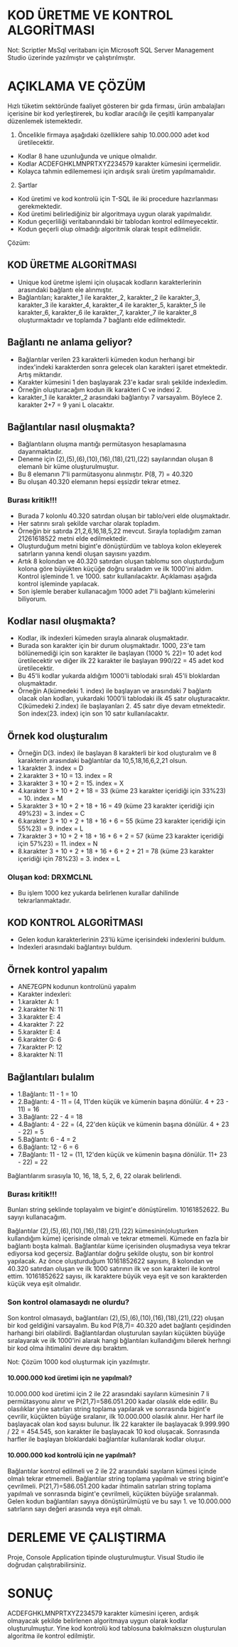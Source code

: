 # KOD ÜRETME VE KONTROL ALGORİTMASI
Not: Scriptler MsSql veritabanı için Microsoft SQL Server Management Studio üzerinde yazılmıştır ve çalıştırılmıştır.

# AÇIKLAMA VE ÇÖZÜM

Hızlı tüketim sektöründe faaliyet gösteren bir gıda firması, ürün ambalajları içerisine bir kod 
yerleştirerek, bu kodlar aracılığı ile çeşitli kampanyalar düzenlemek istemektedir.

1. Öncelikle firmaya aşağıdaki özelliklere sahip 10.000.000 adet kod üretilecektir. 

* Kodlar 8 hane uzunluğunda ve unique olmalıdır.
* Kodlar ACDEFGHKLMNPRTXYZ234579 karakter kümesini içermelidir.
* Kolayca tahmin edilememesi için ardışık sıralı üretim yapılmamalıdır. 
2. Şartlar

* Kod üretimi ve kod kontrolü için T-SQL ile iki procedure hazırlanması gerekmektedir. 
* Kod üretimi belirlediğiniz bir algoritmaya uygun olarak yapılmalıdır. 
* Kodun geçerliliği veritabanındaki bir tablodan kontrol edilmeyecektir. 
* Kodun geçerli olup olmadığı algoritmik olarak tespit edilmelidir. 

Çözüm:
## KOD ÜRETME ALGORİTMASI
* Unique kod üretme işlemi için oluşacak kodların karakterlerinin arasındaki bağlantı ele alınmıştır.
* Bağlantıları; karakter_1 ile karakter_2, karakter_2 ile karakter_3, karakter_3 ile karakter_4, karakter_4 ile karakter_5, karakter_5 ile karakter_6, karakter_6 ile karakter_7, karakter_7 ile karakter_8 oluşturmaktadır ve toplamda 7 bağlantı elde edilmektedir. 
## Bağlantı ne anlama geliyor?
* Bağlantılar verilen 23 karakterli kümeden kodun herhangi bir index'indeki karakterden sonra gelecek olan karakteri işaret etmektedir. Artış miktarıdır.
* Karakter kümesini 1 den başlayarak 23'e kadar sıralı şekilde indexledim.
* Örneğin oluşturacağım kodun ilk karakteri C ve indexi 2.
* karakter_1 ile karakter_2 arasındaki bağlantıyı 7 varsayalım. Böylece 2. karakter 2+7 = 9 yani L olacaktır.
## Bağlantılar nasıl oluşmakta?
* Bağlantıların oluşma mantığı permütasyon hesaplamasına dayanmaktadır.
* Deneme için (2),(5),(6),(10),(16),(18),(21),(22) sayılarından oluşan 8 elemanlı bir küme oluşturulmuştur.
* Bu 8 elemanın 7'li parmütasyonu alınmıştır. P(8, 7) = 40.320
* Bu oluşan 40.320 elemanın hepsi eşsizdir tekrar etmez.
### Burası kritik!!!
* Burada 7 kolonlu 40.320 satırdan oluşan bir tablo/veri elde oluşmaktadır.
* Her satırını sıralı şekilde varchar olarak topladım.
* Örneğin bir satırda 21,2,6,16,18,5,22 mevcut. Sırayla topladığım zaman 21261618522 metni elde edilmektedir.
* Oluşturduğum metni bigint'e dönüştürdüm ve tabloya kolon ekleyerek satırların yanına kendi oluşan sayısını yazdım.
* Artık 8 kolondan ve 40.320 satırdan oluşan tablomu son oluşturduğum kolona göre büyükten küçüğe doğru sıraladım ve ilk 1000'ini aldım. Kontrol işleminde 1. ve 1000. satır kullanılacaktır. Açıklaması aşağıda kontrol işleminde yapılacak.
* Son işlemle beraber kullanacağım 1000 adet 7'li bağlantı kümelerini biliyorum.
## Kodlar nasıl oluşmakta?
* Kodlar, ilk indexleri kümeden sırayla alınarak oluşmaktadır. 
* Burada son karakter için bir durum oluşmaktadır. 1000, 23'e tam bölünemediği için son karakter ile başlayan (1000 % 22)= 10 adet kod üretilecektir ve diğer ilk 22 karakter ile başlayan 990/22 = 45 adet kod üretilecektir.
* Bu 45'li kodlar yukarda aldığım 1000'li tablodaki sıralı 45'li bloklardan oluşmaktadır.
* Örneğin A(kümedeki 1. index) ile başlayan ve arasındaki 7 bağlantı olacak olan kodları, yukardaki 1000'li tablodaki ilk 45 satır oluşturacaktır. C(kümedeki 2.index) ile başlayanları 2. 45 satır diye devam etmektedir. Son index(23. index) için son 10 satır kullanılacaktır.
## Örnek kod oluşturalım
* Örneğin D(3. index) ile başlayan 8 karakterli bir kod oluşturalım ve 8 karakterin arasındaki bağlantılar da 10,5,18,16,6,2,21 olsun.
* 1.karakter 3. index = D
* 2.karakter 3 + 10 = 13. index = R
* 3.karakter 3 + 10 + 2 = 15. index = X
* 4.karakter 3 + 10 + 2 + 18 = 33 (küme 23 karakter içeridiği için 33%23) = 10. index = M
* 5.karakter 3 + 10 + 2 + 18 + 16 = 49 (küme 23 karakter içeridiği için 49%23) = 3. index =  C
* 6.karakter 3 + 10 + 2 + 18 + 16 + 6 = 55 (küme 23 karakter içeridiği için 55%23) = 9. index = L
* 7.karakter 3 + 10 + 2 + 18 + 16 + 6 + 2 = 57 (küme 23 karakter içeridiği için 57%23) = 11. index = N
* 8.karakter 3 + 10 + 2 + 18 + 16 + 6 + 2 + 21 = 78 (küme 23 karakter içeridiği için 78%23) = 3. index = L
### Oluşan kod: DRXMCLNL
* Bu işlem 1000 kez yukarda belirlenen kurallar dahilinde tekrarlanmaktadır.

## KOD KONTROL ALGORİTMASI

* Gelen kodun karakterlerinin 23'lü küme içerisindeki indexlerini buldum.
* Indexleri arasındaki bağlantııyı buldum.

## Örnek kontrol yapalım
* ANE7EGPN kodunun kontrolünü yapalım
* Karakter indexleri:
* 1.karakter A: 1
* 2.karakter N: 11
* 3.karakter E: 4
* 4.karakter 7: 22
* 5.karakter E: 4
* 6.karakter G: 6
* 7.karakter P: 12
* 8.karakter N: 11

## Bağlantıları bulalım
* 1.Bağlantı: 11 - 1 = 10
* 2.Bağlantı: 4 - 11 = (4, 11'den küçük ve kümenin başına dönülür. 4 + 23 - 11) = 16
* 3.Bağlantı: 22 - 4 = 18
* 4.Bağlantı: 4 - 22 = (4, 22'den küçük ve kümenin başına dönülür. 4 + 23 - 22) = 5
* 5.Bağlantı: 6 - 4 = 2
* 6.Bağlantı: 12 - 6 = 6
* 7.Bağlantı: 11 - 12 = (11, 12'den küçük ve kümenin başına dönülür. 11+ 23 - 22) = 22

Bağlantılarım sırasıyla 10, 16, 18, 5, 2, 6, 22 olarak belirlendi.
### Burası kritik!!!
Bunları string şeklinde toplayalım ve bigint'e dönüştürelim. 10161852622. Bu sayıyı kullanacağım.

Bağlantılar (2),(5),(6),(10),(16),(18),(21),(22) kümesinin(oluşturken kullandığım küme) içerisinde olmalı ve tekrar etmemeli. Kümede en fazla bir bağlantı boşta kalmalı.
Bağlantılar küme içerisinden oluşmadıysa veya tekrar ediyorsa kod geçersiz.
Bağlantılar doğru şekilde oluştu, son bir kontrol yapılacak.
Az önce oluşturduğum 10161852622 sayısını, 8 kolondan ve 40.320 satırdan oluşan ve ilk 1000 satırının ilk ve son karakteri ile kontrol ettim.
10161852622 sayısı, ilk karaktere büyük veya eşit ve son karakterden küçük veya eşit olmalıdır.

### Son kontrol olamasaydı ne olurdu?
Son kontrol olmasaydı, bağlantıları (2),(5),(6),(10),(16),(18),(21),(22) oluşan bir kod geldiğini varsayalım. Bu kod P(8,7)= 40.320 adet bağlantı çeşidinden harhangi biri olabilirdi. Bağlantılardan oluşturulan sayıları küçükten büyüğe sıralayarak ve ilk 1000'ini alarak hangi bğlantıları kullandığımı bilerek herhngi bir kod olma ihtimalini devre dışı bıraktım.

Not: Çözüm 1000 kod oluşturmak için yazılmıştır.

#### 10.000.000 kod üretimi için ne yapılmalı?
10.000.000 kod üretimi için 2 ile 22 arasındaki sayıların kümesinin 7 li permütasyonu alınır ve P(21,7)=586.051.200 kadar olasılık elde edilir.
Bu olasılıklar yine satırları string toplama yapılarak ve sonrasında bigint'e çevrilir, küçükten büyüğe sıralanır, ilk 10.000.000 olasılık alınır.
Her harf ile başlayacak olan kod sayısı bulunur. İlk 22 karakter ile başlayacak 9.999.990 / 22 = 454.545, son karakter ile başlayacak 10 kod oluşacak.
Sonrasında harfler ile başlayan bloklardaki bağlantılar kullanılarak kodlar oluşur.

#### 10.000.000 kod kontrolü için ne yapılmalı?
Bağlantılar kontrol edilmeli ve 2 ile 22 arasındaki sayıların kümesi içinde olmalı tekrar etmemeli.
Bağlantılar string toplama yapılmalı ve string bigint'e çevrilmeli.
P(21,7)=586.051.200 kadar ihtimalin satırları string toplama yapılmalı ve sonrasında bigint'e çevrilmeli, küçükten büyüğe sıralanmalı.
Gelen kodun bağlantıları sayıya dönüştürülmüştü ve bu sayı 1. ve 10.000.000 satırların sayı değeri arasında veya eşit olmalı.


# DERLEME VE ÇALIŞTIRMA

Proje, Console Application tipinde oluşturulmuştur. Visual Studio ile doğrudan çalıştırabilirsiniz.

# SONUÇ

ACDEFGHKLMNPRTXYZ234579 karakter kümesini içeren, ardışık olmayacak şekilde belirlenen algoritmaya uygun olarak kodlar oluşturulmuştur.
Yine kod kontrolü kod tablosuna bakılmaksızın oluşturulan algoritma ile kontrol edilmiştir.

